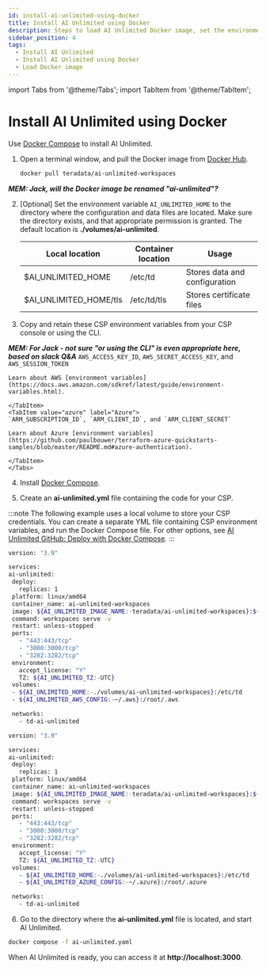 ```yaml
---
id: install-ai-unlimited-using-docker
title: Install AI Unlimited using Docker
description: Steps to load AI Unlimited Docker image, set the environment, and install AI Unlimited using Docker Compose.
sidebar_position: 4
tags:
  - Install AI Unlimited
  - Install AI Unlimited using Docker
  - Load Docker image
---
```

import Tabs from '@theme/Tabs';
import TabItem from '@theme/TabItem';

# Install AI Unlimited using Docker

Use [Docker Compose](https://docs.docker.com/compose/) to install AI Unlimited. 

1. Open a terminal window, and pull the Docker image from [Docker Hub](https://hub.docker.com/r/teradata/ai-unlimited-workspaces). 

    ```bash
    docker pull teradata/ai-unlimited-workspaces
    ```
	
***MEM: Jack, will the Docker image be renamed "ai-unlimited"?***	
	
2. [Optional] Set the environment variable `AI_UNLIMITED_HOME` to the directory where the configuration and data files are located. Make sure the directory exists, and that appropriate permission is granted. The default location is **./volumes/ai-unlimited**.

    | **Local location** | **Container location** | **Usage** |
    |----------------|--------------------|-------|
    | $AI_UNLIMITED_HOME | /etc/td | Stores data and configuration |
    | $AI_UNLIMITED_HOME/tls | /etc/td/tls | Stores certificate files |
	
3. Copy and retain these CSP environment variables from your CSP console or using the CLI. 

***MEM: For Jack - not sure "or using the CLI" is even appropriate here, based on slack Q&A***
    <Tabs>
    <TabItem value="aws" label="AWS" default>
    `AWS_ACCESS_KEY_ID`, `AWS_SECRET_ACCESS_KEY`, and `AWS_SESSION_TOKEN`

    Learn about AWS [environment variables](https://docs.aws.amazon.com/sdkref/latest/guide/environment-variables.html).
	
    </TabItem>
    <TabItem value="azure" label="Azure">
    `ARM_SUBSCRIPTION_ID`, `ARM_CLIENT_ID`, and `ARM_CLIENT_SECRET`

    Learn about Azure [environment variables](https://github.com/paulbouwer/terraform-azure-quickstarts-samples/blob/master/README.md#azure-authentication).
	
    </TabItem>
    </Tabs>

4. Install [Docker Compose](https://docs.docker.com/compose/install/). 

5. Create an **ai-unlimited.yml** file containing the code for your CSP.

:::note 
The following example uses a local volume to store your CSP credentials. You can create a separate YML file containing CSP environment variables, and run the Docker Compose file. For other options, see [AI Unlimited GitHub: Deploy with Docker Compose](https://github.com/Teradata/ai-unlimited/blob/develop/deployments/docker/README.md).
:::

   <Tabs>
   <TabItem value="aws1" label="AWS">
   
   ```bash title="AWS Docker Compose"
version: "3.9"

services:
  ai-unlimited:
    deploy:
      replicas: 1
    platform: linux/amd64
    container_name: ai-unlimited-workspaces
    image: ${AI_UNLIMITED_IMAGE_NAME:-teradata/ai-unlimited-workspaces}:${AI_UNLIMITED_IMAGE_TAG:-latest}
    command: workspaces serve -v
    restart: unless-stopped
    ports:
      - "443:443/tcp"
      - "3000:3000/tcp"
      - "3282:3282/tcp"
    environment:
      accept_license: "Y"
      TZ: ${AI_UNLIMITED_TZ:-UTC}
    volumes:
    - ${AI_UNLIMITED_HOME:-./volumes/ai-unlimited-workspaces}:/etc/td
    - ${AI_UNLIMITED_AWS_CONFIG:-~/.aws}:/root/.aws

    networks:
      - td-ai-unlimited
   
   ```
   </TabItem>
   <TabItem value="azure" label="Azure">

   ```bash title="Azure Docker Compose"
version: "3.9"

services:
  ai-unlimited:
    deploy:
      replicas: 1
    platform: linux/amd64
    container_name: ai-unlimited-workspaces
    image: ${AI_UNLIMITED_IMAGE_NAME:-teradata/ai-unlimited-workspaces}:${AI_UNLIMITED_IMAGE_TAG:-latest}
    command: workspaces serve -v
    restart: unless-stopped
    ports:
      - "443:443/tcp"
      - "3000:3000/tcp"
      - "3282:3282/tcp"
    environment:
      accept_license: "Y"
      TZ: ${AI_UNLIMITED_TZ:-UTC}
    volumes:
      - ${AI_UNLIMITED_HOME:-./volumes/ai-unlimited-workspaces}:/etc/td
      - ${AI_UNLIMITED_AZURE_CONFIG:-~/.azure}:/root/.azure

    networks:
      - td-ai-unlimited
   
   ```
   </TabItem>
   </Tabs>
   
6.	Go to the directory where the **ai-unlimited.yml** file is located, and start AI Unlimited.

```bash title="Docker Compose Run"
docker compose -f ai-unlimited.yaml
```
When AI Unlimited is ready, you can access it at **http://localhost:3000**.



